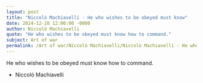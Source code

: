 ```yaml
---
layout: post
title: "Niccolò Machiavelli - He who wishes to be obeyed must know"
date: 2024-12-28 12:00:00 -0000
author: Niccolò Machiavelli
quote: "He who wishes to be obeyed must know how to command."
subject: Art of war
permalink: /Art of war/Niccolò Machiavelli/Niccolò Machiavelli - He who wishes to be obeyed must know
---
```


He who wishes to be obeyed must know how to command.

- Niccolò Machiavelli
